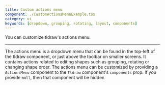 ```yaml
---
title: Custom actions menu
component: ./CustomActionsMenuExample.tsx
category: ui
keywords: [dropdown, grouping, rotating, layout, components]
---
```


You can customize tldraw's actions menu.

---

The actions menu is a dropdown menu that can be found in the top-left of the tldraw component, or just above the toolbar on smaller screens. It contains actions related to editing shapes such as grouping, rotating or changing shape order. The actions menu can be customized by providing a `ActionsMenu` component to the `Tldraw` component's `components` prop. If you provide `null`, then that component will be hidden.
